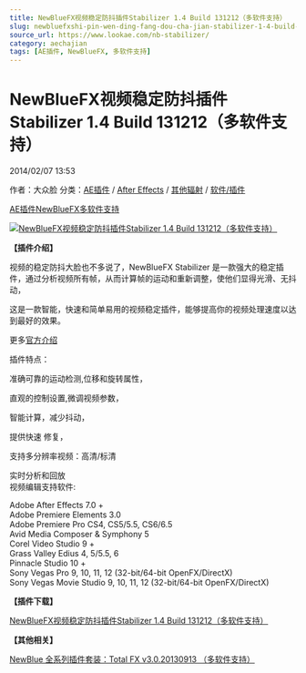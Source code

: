 ```yaml
---
title: NewBlueFX视频稳定防抖插件Stabilizer 1.4 Build 131212（多软件支持）
slug: newbluefxshi-pin-wen-ding-fang-dou-cha-jian-stabilizer-1-4-build-131212-duo-ruan-jian-zhi-chi
source_url: https://www.lookae.com/nb-stabilizer/
category: aechajian
tags: [AE插件, NewBlueFX, 多软件支持]
---
```

# NewBlueFX视频稳定防抖插件Stabilizer 1.4 Build 131212（多软件支持）

2014/02/07 13:53

作者：大众脸
分类：[AE插件](https://www.lookae.com/after-effects/aechajian/) / [After Effects](https://www.lookae.com/after-effects/) / [其他辐射](https://www.lookae.com/others/) / [软件/插件](https://www.lookae.com/qitarjcj/)

[AE插件](https://www.lookae.com/tag/ae%e6%8f%92%e4%bb%b6/)[NewBlueFX](https://www.lookae.com/tag/newbluefx/)[多软件支持](https://www.lookae.com/tag/%e5%a4%9a%e8%bd%af%e4%bb%b6%e6%94%af%e6%8c%81/)

[![NewBlueFX视频稳定防抖插件Stabilizer 1.4 Build 131212（多软件支持）](https://www.lookae.com/wp-content/uploads/2014/02/Stabilizer.jpg "NewBlueFX视频稳定防抖插件Stabilizer 1.4 Build 131212（多软件支持）-LookAE.com")](https://www.lookae.com/wp-content/uploads/2014/02/Stabilizer.jpg)

**【插件介绍】**

视频的稳定防抖大脸也不多说了，NewBlueFX Stabilizer 是一款强大的稳定插件，通过分析视频所有帧，从而计算帧的运动和重新调整，使他们显得光滑、无抖动，

这是一款智能，快速和简单易用的视频稳定插件，能够提高你的视频处理速度以达到最好的效果。

更多[官方介绍](http://www.newbluefx.com/product/stabilizer)

插件特点：

准确可靠的运动检测,位移和旋转属性，

直观的控制设置,微调视频参数，

智能计算，减少抖动，

提供快速 修复，

支持多分辨率视频：高清/标清

实时分析和回放  
视频编辑支持软件:

Adobe After Effects 7.0 +  
Adobe Premiere Elements 3.0  
Adobe Premiere Pro CS4, CS5/5.5, CS6/6.5  
Avid Media Composer & Symphony 5  
Corel Video Studio 9 +  
Grass Valley Edius 4, 5/5.5, 6  
Pinnacle Studio 10 +  
Sony Vegas Pro 9, 10, 11, 12 (32-bit/64-bit OpenFX/DirectX)  
Sony Vegas Movie Studio 9, 10, 11, 12 (32-bit/64-bit OpenFX/DirectX)

**【插件下载】**

[NewBlueFX视频稳定防抖插件Stabilizer 1.4 Build 131212（多软件支持）](https://www.400gb.com/file/56385096)

**【其他相关】**

[NewBlue 全系列插件套装：Total FX v3.0.20130913 （多软件支持）](https://www.lookae.com/nb-totalfx/)
